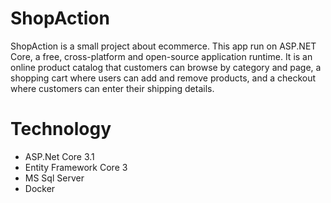 # ShopAction
ShopAction is a small project about ecommerce. This app run on ASP.NET Core, a free, cross-platform and open-source application runtime. It is an online product catalog that customers can browse by category and page, a shopping cart where users can add and remove products, and a checkout where customers can enter their shipping details.

# Technology
- ASP.Net Core 3.1
- Entity Framework Core 3
- MS Sql Server
- Docker 
